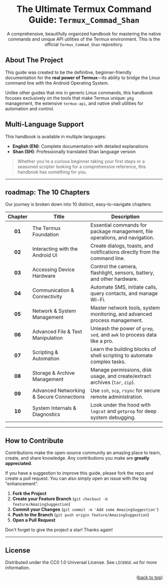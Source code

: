 <div align="center">
  <h1>The Ultimate Termux Command Guide: <code>Termux_Commad_Shan</code></h1>
  <p>A comprehensive, beautifully organized handbook for mastering the native commands and unique API utilities of the Termux environment. This is the official <code>Termux_Commad_Shan</code> repository.</p>
</div>

##  About The Project

This guide was created to be the definitive, beginner-friendly documentation for the **real power of Termux**—its ability to bridge the Linux command line with the Android Operating System.

Unlike other guides that mix in generic Linux commands, this handbook focuses exclusively on the tools that make Termux unique: `pkg` management, the extensive `termux-api`, and native shell utilities for automation and control.

##  Multi-Language Support

This handbook is available in multiple languages:
- **English (EN)**: Complete documentation with detailed explanations
- **Shan (SH)**: Professionally translated Shan language version

> Whether you're a curious beginner taking your first steps or a seasoned scripter looking for a comprehensive reference, this handbook has something for you.

---

##  roadmap: The 10 Chapters

Our journey is broken down into 10 distinct, easy-to-navigate chapters:

| Chapter | Title                                               |  Description                                                               |
| :-----: | --------------------------------------------------- | ---------------------------------------------------------------------------- |
| **01**  | The Termux Foundation                               | Essential commands for package management, file operations, and navigation. |
| **02**  | Interacting with the Android UI                     | Create dialogs, toasts, and notifications directly from the command line.   |
| **03**  | Accessing Device Hardware                           | Control the camera, flashlight, sensors, battery, and other hardware.       |
| **04**  | Communication & Connectivity                        | Automate SMS, initiate calls, query contacts, and manage Wi-Fi.           |
| **05**  | Network & System Management                         | Master network tools, system monitoring, and advanced process management.   |
| **06**  | Advanced File & Text Manipulation                   | Unleash the power of `grep`, `sed`, and `awk` to process data like a pro.   |
| **07**  | Scripting & Automation                              | Learn the building blocks of shell scripting to automate complex tasks.     |
| **08**  | Storage & Archive Management                        | Manage permissions, disk usage, and create/extract archives (`tar`, `zip`). |
| **09**  | Advanced Networking & Secure Connections            | Use `ssh`, `scp`, `rsync` for secure remote administration. |
| **10**  | System Internals & Diagnostics                      | Look under the hood with `logcat` and `getprop` for deep system debugging.   |

---

##  How to Contribute

Contributions make the open-source community an amazing place to learn, create, and share knowledge. Any contributions you make are **greatly appreciated**.

If you have a suggestion to improve this guide, please fork the repo and create a pull request. You can also simply open an issue with the tag "enhancement".

1.  **Fork the Project**
2.  **Create your Feature Branch** (`git checkout -b feature/AmazingSuggestion`)
3.  **Commit your Changes** (`git commit -m 'Add some AmazingSuggestion'`)
4.  **Push to the Branch** (`git push origin feature/AmazingSuggestion`)
5.  **Open a Pull Request**

Don't forget to give the project a star! Thanks again!

---

##  License

Distributed under the CC0 1.0 Universal License. See `LICENSE.md` for more information.

<p align="right">(<a href="#top">back to top</a>)</p>
